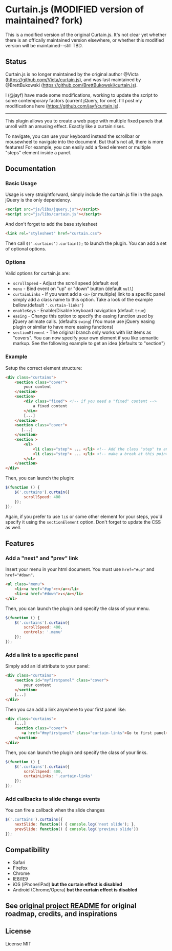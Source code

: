 Curtain.js (MODIFIED version of maintained? fork)
========================================

This is a modified version of the original Curtain.js. It's not clear yet whether there is an offically maintained version elsewhere, or whether this modified version will be maintained--still TBD.

## Status

Curtain.js is no longer maintained by the original author @Victa (https://github.com/Victa/curtain.js), and was last maintained by @BrettBukowski (https://github.com/BrettBukowski/curtain.js).

I (@jayf) have made some modifications, working to update the script to some contemporary factors (current jQuery, for one). I'll post my modifications here (https://github.com/jayf/curtain.js).

----


This plugin allows you to create a web page with multiple fixed panels that unroll with an amusing effect. Exactly like a curtain rises.

To navigate, you can use your keyboard instead the scrollbar or mousewheel to navigate into the document.
But that's not all, there is more features! For example, you can easily add a fixed element or multiple "steps" element inside a panel.


## Documentation

### Basic Usage

Usage is very straightforward, simply include the curtain.js file in the page. jQuery is the only dependency.

```html
<script src="js/libs/jquery.js"></script>
<script src="js/libs/curtain.js"></script>
```

And don't forget to add the base stylesheet

```html
<link rel="stylesheet" href="curtain.css">
```
Then call ``$('.curtains').curtain();`` to launch the plugin. You can add a set of optional options.

### Options

Valid options for curtain.js are:

* ``scrollSpeed`` - Adjust the scroll speed (default ``400``)
* ``menu`` - Bind event on "up" or "down" button (default ``null``)
* ``curtainLinks`` - If you want add a ``<a>`` (or multiple) link to a specific panel simply add a class name to this option. Take a look of the example bellow.(default ``'.curtain-links'``)
* ``enableKeys`` - Enable/Disable keyboard navigation (default ``true``)
* ``easing`` -  Change this option to specify the easing function used by jQuery animate calls. (defaults ``swing``) (You muse use jQuery easing plugin or similar to have more easing functions)
* ``sectionElement`` - The original branch only works with list items as "covers". You can now specify your own element if you like semantic markup. See the following example to get an idea (defaults to "section")

### Example

Setup the correct element structure:

```html
<div class="curtains">
    <section class="cover">
        your content
    </section>
    <section>
        <div class="fixed"> <!-- if you need a "fixed" content -->
            a fixed content
        </div>
        [...]
    </section>
    <section class="cover">
       [...]
    </section>
    <section >
        <ul>
            <li class="step"> ... </li> <!-- Add the class "step" to an element to  -->
            <li class="step"> ... </li> <!-- make a break at this point with keyboard controls  -->
        </ul>
    </section>
</div>
```

Then, you can launch the plugin:

```js
$(function () {
    $('.curtains').curtain({
        scrollSpeed: 400
    });
});

```

Again, if you prefer to use `li`s or some other element for your steps, you'd specify it using the `sectionElement` option. Don't forget to update the CSS as well.

## Features

### Add a "next" and "prev" link

Insert your menu in your html document. You must use ``href="#up"`` and ``href="#down"``.

```html
<ul class="menu">
    <li><a href="#up">↑</a></li>
    <li><a href="#down">↓</a></li>
</ul>
```

Then, you can launch the plugin and specify the class of your menu.

```js
$(function () {
    $('.curtains').curtain({
        scrollSpeed: 400,
        controls: '.menu'
    });
});
```

### Add a link to a specific panel

Simply add an id attribute to your panel:

```html
<div class="curtains">
    <section id="myfirstpanel" class="cover">
        your content
    </section>
    [...]
</div>
```

Then you can add a link anywhere to your first panel like:

```html
<div class="curtains">
    [...]
    <section class="cover">
       <a href="#myfirstpanel" class="curtain-links">Go to first panel</a>
    </section>
</div>
```


Then, you can launch the plugin and specify the class of your links.

```js
$(function () {
    $('.curtains').curtain({
        scrollSpeed: 400,
        curtainLinks: '.curtain-links'
    });
});
```

### Add callbacks to slide change events

You can fire a callback when the slide changes

```js
$('.curtains').curtains({
    nextSlide: function() { console.log('next slide'); },
    prevSlide: function() { console.log('previous slide')}
});
```


## Compatibility

* Safari
* Firefox
* Chrome
* IE8/IE9
* iOS (iPhone/iPad) __but the curtain effect is disabled__
* Android (Chrome/Opera) __but the curtain effect is disabled__

## See [original project README](https://github.com/Victa/curtain.js/) for original roadmap, credits, and inspirations

## License
License MIT
